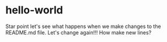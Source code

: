 # hello-world
Star point let's see what happens when we make changes to the README.md file.
Let's change again!!!
How make new lines?
